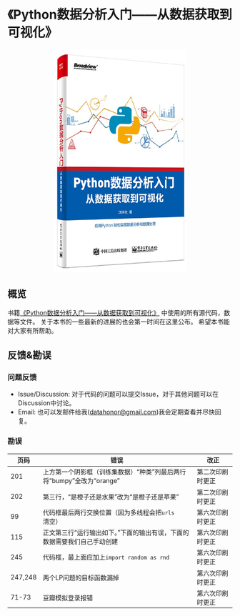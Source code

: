 # 《Python数据分析入门——从数据获取到可视化》

<p align="center">
<img src="./Asset/cover.jpeg" width="300" height="500" />
</p>

## 概览

书籍[《Python数据分析入门——从数据获取到可视化》](http://www.broadview.com.cn/book/5010)
中使用的所有源代码，数据等文件。
关于本书的一些最新的进展的也会第一时间在这里公布。 
希望本书能对大家有所帮助。


## 反馈&勘误
### 问题反馈

- Issue/Discussion: 对于代码的问题可以提交Issue，对于其他问题可以在Discussion中讨论。
- Email: 也可以发邮件给我(datahonor@gmail.com)我会定期查看并尽快回复。


### 勘误

| 页码      | 错误                                          | 改正       |
|---------|---------------------------------------------|----------|
| 201     | 上方第一个阴影框（训练集数据）“种类”列最后两行将“bumpy”全改为“orange” | 第二次印刷时更正 |
| 202     | 第三行，“是橙子还是水果”改为“是橙子还是苹果”                    | 第二次印刷时更正 |
| 99      | 代码框最后两行交换位置（因为多线程会把`urls`清空）                | 第六次印刷时更正 |
| 115     | 正文第三行“运行输出如下。”下面的输出有误，下面的数据需要我们自己手动创建       | 第六次印刷时更正 |
| 245     | 代码框，最上面应加上`import random as rnd`            | 第六次印刷时更正 |
| 247,248 | 两个LP问题的目标函数漏掉                               | 第六次印刷时更正 |
| 71-73   | 豆瓣模拟登录报错                                    | 第六次印刷时更正 |

